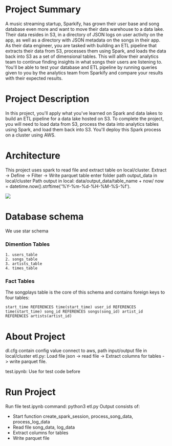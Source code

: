 # Project Summary
A music streaming startup, Sparkify, has grown their user base and song database even more and want to move their data warehouse to a data lake. Their data resides in S3, in a directory of JSON logs on user activity on the app, as well as a directory with JSON metadata on the songs in their app.
As their data engineer, you are tasked with building an ETL pipeline that extracts their data from S3, processes them using Spark, and loads the data back into S3 as a set of dimensional tables. This will allow their analytics team to continue finding insights in what songs their users are listening to.
You'll be able to test your database and ETL pipeline by running queries given to you by the analytics team from Sparkify and compare your results with their expected results.
# Project Description
In this project, you'll apply what you've learned on Spark and data lakes to build an ETL pipeline for a data lake hosted on S3. To complete the project, you will need to load data from S3, process the data into analytics tables using Spark, and load them back into S3. You'll deploy this Spark process on a cluster using AWS.
# Architecture
This project uses spark to read file and extract table on local/cluster. 
Extract -> Define -> Filter -> Write parquet table enter folder path output_data in local/cluster
Path output in local: data/output_data/table_name + now/
now = datetime.now().strftime('%Y-%m-%d-%H-%M-%S-%f').

![](./img/path.png)
# Database schema
We use star schema
### Dimention Tables
    1. users_table
    2. songs_table
    3. artists_table
    4. times_table
### Fact Tables
The songplays table is the core of this schema and contains foreign keys to four tables:

``
start_time REFERENCES time(start_time)
user_id REFERENCES time(start_time)
song_id REFERENCES songs(song_id)
artist_id REFERENCES artists(artist_id)
``
# About Project
dl.cfg contain config value connect to aws, path input/output file in local/cluster
etl.py: Load file json -> read file -> Extract columns for tables -> write parquet file.

test.ipynb: Use for test code before 
# Run Project 
Run file test.ipynb
command: python3 etl.py
Output consists of:
- Start function create_spark_session, process_song_data, process_log_data
- Read file song_data, log_data
- Extract columns for tables
- Write parquet file
 

